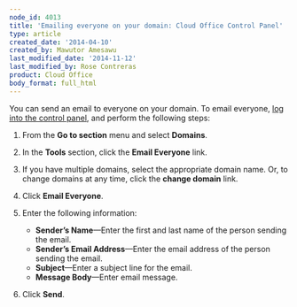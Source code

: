 ```yaml
---
node_id: 4013
title: 'Emailing everyone on your domain: Cloud Office Control Panel'
type: article
created_date: '2014-04-10'
created_by: Mawutor Amesawu
last_modified_date: '2014-11-12'
last_modified_by: Rose Contreras
product: Cloud Office
body_format: full_html
---
```


You can send an email to everyone on your domain. To email everyone,
[log into the control panel](https://apps.rackspace.com/?cp), and
perform the following steps:

1.  From the **Go to section** menu and select **Domains**.
2.  In the **Tools** section, click the **Email Everyone** link.
3.  If you have multiple domains, select the appropriate domain name.
    Or, to change domains at any time, click the **change domain** link.
4.  Click **Email Everyone**.
5.  Enter the following information:
    -   **Sender&rsquo;s Name**&mdash;Enter the first and last name of the person
        sending the email.
    -   **Sender&rsquo;s Email Address**&mdash;Enter the email address of the person
        sending the email.
    -   **Subject**&mdash;Enter a subject line for the email.
    -   **Message Body**&mdash;Enter email message.

6.  Click **Send**.


